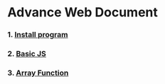 # Advance Web Document
### 1. [Install program](./InstallProgram.md)
### 2. [Basic JS](./BasicJs.md)
### 3. [Array Function](./ArrayFunction.md)